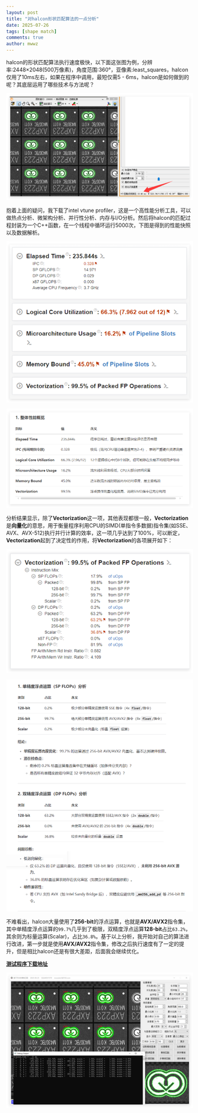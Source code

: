 ```yaml
---
layout: post
title: "对halcon形状匹配算法的一点分析"
date: 2025-07-26
tags: [shape match]
comments: true
author: mwwz
---
```



halcon的形状匹配算法执行速度极快，以下面这张图为例，分辨率:2448×2048(500万像素)，角度范围:360°，亚像素:least_squares，halcon仅用了10ms左右，如果在程序中调用，最短仅需5 - 6ms，halcon是如何做到的呢？其底层运用了哪些技术与方法呢？

![示例图片](/images/vtune_0.png)

抱着上面的疑问，我下载了intel vtune profiler，这是一个高性能分析工具，可以做热点分析、微架构分析、并行性分析、内存与I/O分析。然后将halcon的匹配过程封装为一个C++函数，在一个线程中循环运行5000次，下图是得到的性能快照以及数据解析。

![示例图片](/images/vtune_1.png)

![示例图片](/images/vtune_2.png)

分析结果显示，除了**Vectorization**这一项，其他表现都很一般，**Vectorization**是**向量化**的意思，用于衡量程序利用CPU的SIMD(单指令多数据)指令集(如SSE、AVX、AVX-512)执行并行计算的效率，这一项几乎达到了100%，可以断定，**Vectorization**起到了决定性的作用，将**Vectorization**的各项展开如下：

![示例图片](/images/vtune_3.png)

![示例图片](/images/vtune_4.png)

不难看出，halcon大量使用了**256-bit**的浮点运算，也就是**AVX/AVX2**指令集，其中单精度浮点运算的`99.7%`几乎到了极限，双精度浮点运算**128-bit**占比`63.2%`，其余则为标量运算(Scalar)，占比`36.8%`。基于以上分析，我开始对自己的算法进行改进，第一步就是使用**AVX/AVX2**指令集，修改之后执行速度有了一定的提升，但是相比halcon还是有很大差距，后面我会继续优化。

[**测试程序下载地址**](https://pan.baidu.com/s/1FP6wA8KOwCYJhKI1cc93xg?pwd=aabb)

![示例图片](/images/vtune_5.png)
